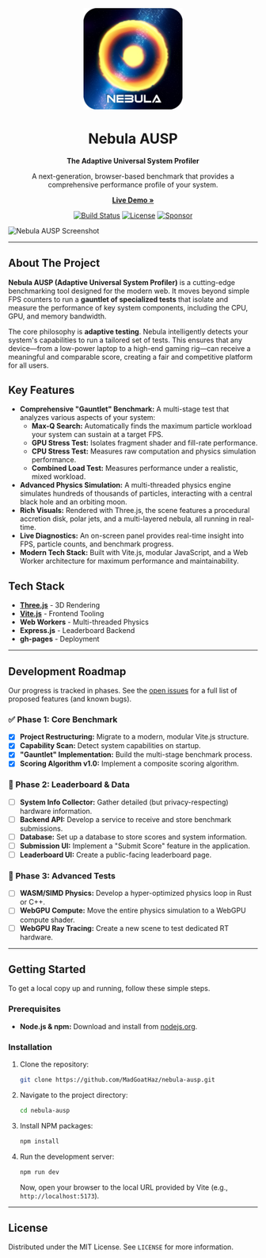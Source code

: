 <div align="center">
  <img src="public/NebulaLogo.png" alt="Nebula Logo" width="200">
  <h1>Nebula AUSP</h1>
  <p><strong>The Adaptive Universal System Profiler</strong></p>
  <p>A next-generation, browser-based benchmark that provides a comprehensive performance profile of your system.</p>
  <p>
    <a href="https://madgoathaz.github.io/nebula-ausp/"><strong>Live Demo »</strong></a>
  </p>
  <p>
    <a href="https://github.com/MadGoatHaz/nebula-ausp/actions"><img src="https://img.shields.io/github/actions/workflow/status/MadGoatHaz/nebula-ausp/main.yml?branch=main&style=for-the-badge" alt="Build Status"></a>
    <a href="https://github.com/MadGoatHaz/nebula-ausp/blob/main/LICENSE"><img src="https://img.shields.io/github/license/MadGoatHaz/nebula-ausp?style=for-the-badge" alt="License"></a>
    <a href="https://github.com/sponsors/MadGoatHaz"><img src="https://img.shields.io/static/v1?label=Sponsor&message=%E2%9D%A4&logo=GitHub&color=%23fe8e86&style=for-the-badge" alt="Sponsor"></a>
  </p>
</div>

![Nebula AUSP Screenshot](public/screenshot.png)

---

## About The Project

**Nebula AUSP (Adaptive Universal System Profiler)** is a cutting-edge benchmarking tool designed for the modern web. It moves beyond simple FPS counters to run a **gauntlet of specialized tests** that isolate and measure the performance of key system components, including the CPU, GPU, and memory bandwidth.

The core philosophy is **adaptive testing**. Nebula intelligently detects your system's capabilities to run a tailored set of tests. This ensures that any device—from a low-power laptop to a high-end gaming rig—can receive a meaningful and comparable score, creating a fair and competitive platform for all users.

## Key Features

*   **Comprehensive "Gauntlet" Benchmark:** A multi-stage test that analyzes various aspects of your system:
    *   **Max-Q Search:** Automatically finds the maximum particle workload your system can sustain at a target FPS.
    *   **GPU Stress Test:** Isolates fragment shader and fill-rate performance.
    *   **CPU Stress Test:** Measures raw computation and physics simulation performance.
    *   **Combined Load Test:** Measures performance under a realistic, mixed workload.
*   **Advanced Physics Simulation:** A multi-threaded physics engine simulates hundreds of thousands of particles, interacting with a central black hole and an orbiting moon.
*   **Rich Visuals:** Rendered with Three.js, the scene features a procedural accretion disk, polar jets, and a multi-layered nebula, all running in real-time.
*   **Live Diagnostics:** An on-screen panel provides real-time insight into FPS, particle counts, and benchmark progress.
*   **Modern Tech Stack:** Built with Vite.js, modular JavaScript, and a Web Worker architecture for maximum performance and maintainability.

## Tech Stack

*   [**Three.js**](https://threejs.org/) - 3D Rendering
*   [**Vite.js**](https://vitejs.dev/) - Frontend Tooling
*   **Web Workers** - Multi-threaded Physics
*   **Express.js** - Leaderboard Backend
*   **gh-pages** - Deployment

---

## Development Roadmap

Our progress is tracked in phases. See the [open issues](https://github.com/MadGoatHaz/nebula-ausp/issues) for a full list of proposed features (and known bugs).

### ✅ Phase 1: Core Benchmark
- [x] **Project Restructuring:** Migrate to a modern, modular Vite.js structure.
- [x] **Capability Scan:** Detect system capabilities on startup.
- [x] **"Gauntlet" Implementation:** Build the multi-stage benchmark process.
- [x] **Scoring Algorithm v1.0:** Implement a composite scoring algorithm.

### 🔳 Phase 2: Leaderboard & Data
- [ ] **System Info Collector:** Gather detailed (but privacy-respecting) hardware information.
- [ ] **Backend API:** Develop a service to receive and store benchmark submissions.
- [ ] **Database:** Set up a database to store scores and system information.
- [ ] **Submission UI:** Implement a "Submit Score" feature in the application.
- [ ] **Leaderboard UI:** Create a public-facing leaderboard page.

### 🔳 Phase 3: Advanced Tests
- [ ] **WASM/SIMD Physics:** Develop a hyper-optimized physics loop in Rust or C++.
- [ ] **WebGPU Compute:** Move the entire physics simulation to a WebGPU compute shader.
- [ ] **WebGPU Ray Tracing:** Create a new scene to test dedicated RT hardware.

---

## Getting Started

To get a local copy up and running, follow these simple steps.

### Prerequisites

*   **Node.js & npm:** Download and install from [nodejs.org](https://nodejs.org/).

### Installation

1.  Clone the repository:
    ```sh
    git clone https://github.com/MadGoatHaz/nebula-ausp.git
    ```
2.  Navigate to the project directory:
    ```sh
    cd nebula-ausp
    ```
3.  Install NPM packages:
    ```sh
    npm install
    ```
4.  Run the development server:
    ```sh
    npm run dev
    ```
    Now, open your browser to the local URL provided by Vite (e.g., `http://localhost:5173`).

---

## License

Distributed under the MIT License. See `LICENSE` for more information.